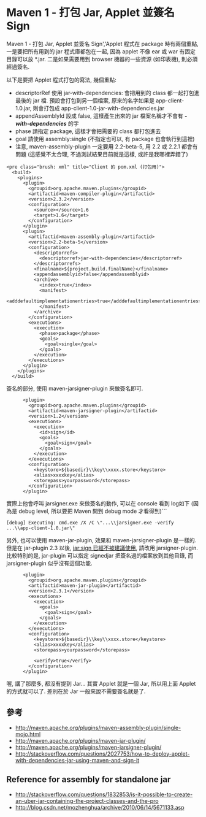 # Maven 1 - 打包 Jar, Applet 並簽名 Sign


Maven 1 - 打包 Jar, Applet 並簽名 Sign','Applet 程式在 package 時有兩個重點, 一是要把所有用到的 jar 程式庫都包在一起, 因為 applet 不像 ear 或 war 有固定目錄可以放 \*.jar. 二是如果需要用到 browser 機器的一些資源 (如印表機), 則必須經過簽名.  
  
以下是要把 Applet 程式打包的寫法, 幾個重點:  

*   descriptorRef 使用 jar-with-dependencies: 會把用到的 class 都一起打包進最後的 jar 檔. 預設會打包到另一個檔案, 原來的名字如果是 app-client-1.0.jar, 則會打包成 app-client-1.0-jar-with-dependencies.jar
*   appendAssemblyId 設成 false, 這樣產生出來的 jar 檔案名稱才不會有 ***-with-dependencies*** 的字
*   phase 請指定 package, 這樣才會把需要的 class 都打包進去
*   goal 請使用 assembly:single (不指定也可以, 有 package 也會執行到這裡)
*   注意, maven-assembly-plugin 一定要用 2.2-beta-5, 用 2.2 或 2.2.1 都會有問題 (這感覺不太合理, 不過測試結果目前就是這樣, 或許是我哪裡弄錯了)

```  
<pre class="brush: xml" title="Client 的 pom.xml (打包用)">
  <build>
    <plugins>
      <plugin>
        <groupid>org.apache.maven.plugins</groupid>
        <artifactid>maven-compiler-plugin</artifactid>
        <version>2.3.2</version>
        <configuration>
          <source></source>1.6
          <target>1.6</target>
        </configuration>
      </plugin>
      <plugin>
        <artifactid>maven-assembly-plugin</artifactid>
        <version>2.2-beta-5</version>
        <configuration>
          <descriptorrefs>
            <descriptorref>jar-with-dependencies</descriptorref>
          </descriptorrefs>
          <finalname>${project.build.finalName}</finalname>
          <appendassemblyid>false</appendassemblyid>
          <archive>
            <index>true</index>
            <manifest>
              <adddefaultimplementationentries>true</adddefaultimplementationentries>
            </manifest>
          </archive>
        </configuration>
        <executions>
          <execution>
            <phase>package</phase>
            <goals>
              <goal>single</goal>
            </goals>
          </execution>
        </executions>
      </plugin>
    </plugins>
  </build>
```

簽名的部分, 使用 maven-jarsigner-plugin 來做簽名即可.  

```
      <plugin>
        <groupid>org.apache.maven.plugins</groupid>
        <artifactid>maven-jarsigner-plugin</artifactid>
        <version>1.2</version>
        <executions>
          <execution>
            <id>sign</id>
            <goals>
              <goal>sign</goal>
            </goals>
          </execution>
        </executions>
        <configuration>
          <keystore>${basedir}\\key\\xxxx.store</keystore>
          <alias>xxxxkey</alias>
          <storepass>yourpassword</storepass>
        </configuration>
      </plugin>
```

實際上他會呼叫 jarsigner.exe 來做簽名的動作, 可以在 console 看到 log如下 (因為是 debug level, 所以要把 Maven 開到 debug mode 才看得到)```
  
`[debug] Executing: cmd.exe /X /C \"...\\jarsigner.exe -verify ...\\app-client-1.0.jar\"` 

另外, 也可以使用 maven-jar-plugin, 效果和 maven-jarsigner-plugin 是一樣的. 但是在 jar-plugin 2.3 以後, [jar:sign 已經不被建議使用](http://maven.apache.org/plugins/maven-jar-plugin/sign-mojo.html/), 請改用 jarsigner-plugin. 比較特別的是, jar-plugin 可以指定 signedjar 把簽名過的檔案放到其他目錄, 而 jarsigner-plugin 似乎沒有這個功能.

```
      <plugin>
        <groupid>org.apache.maven.plugins</groupid>
        <artifactid>maven-jar-plugin</artifactid>
        <version>2.3.1</version>
        <executions>
          <execution>
            <goals>
              <goal>sign</goal>
            </goals>
          </execution>
        </executions>
        <configuration>
          <keystore>${basedir}\\key\\xxxx.store</keystore>
          <alias>xxxxkey</alias>
          <storepass>yourpassword</storepass>
          
          <verify>true</verify>
        </configuration>
      </plugin>
```

喔, 講了那麼多, 都沒有提到 Jar... 其實 Applet 就是一個 Jar, 所以用上面 Applet 的方式就可以了. 差別在於 Jar 一般來說不需要簽名就是了.  
  
## 參考

*   http://maven.apache.org/plugins/maven-assembly-plugin/single-mojo.html
*   http://maven.apache.org/plugins/maven-jar-plugin/
*   http://maven.apache.org/plugins/maven-jarsigner-plugin/
*   http://stackoverflow.com/questions/2027753/how-to-deploy-applet-with-dependencies-jar-using-maven-and-sign-it

## Reference for assembly for standalone jar

*   http://stackoverflow.com/questions/1832853/is-it-possible-to-create-an-uber-jar-containing-the-project-classes-and-the-pro
*   http://blog.csdn.net/mozhenghua/archive/2010/06/14/5671133.asp
